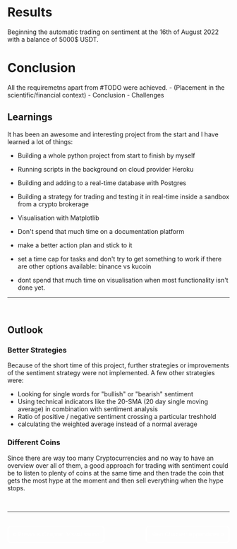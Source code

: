 # Results 

Beginning the automatic trading on sentiment at the 16th of August 2022 with a balance of 5000$ USDT. 


# Conclusion
All the requiremetns apart from #TODO were achieved.
    - (Placement in the scientific/financial context)
    - Conclusion
    - Challenges

## Learnings

It has been an awesome and interesting project from the start and I have learned a lot of things:

- Building a whole python project from start to finish by myself
- Running scripts in the background on cloud provider Heroku
- Building and adding to a real-time database with Postgres
- Building a strategy for trading and testing it in real-time inside a sandbox from a crypto brokerage
- Visualisation with Matplotlib




- Don't spend that much time on a documentation platform
- make a better action plan and stick to it
- set a time cap for tasks and don't try to get something to work if there are other options available: binance vs kucoin

- dont spend that much time on visualisation when most functionality isn't done yet.

---

</br>

## Outlook

### Better Strategies
Because of the short time of this project, further strategies or improvements of the sentiment strategy were not implemented.
A few other strategies were:
- Looking for single words for "bullish" or "bearish" sentiment
- Using technical indicators like the 20-SMA (20 day single moving average) in combination with sentiment analysis
- Ratio of positive / negative sentiment crossing a particular treshhold
- calculating the weighted average instead of a normal average

### Different Coins
Since there are way too many Cryptocurrencies and no way to have an overview over all of them, a good approach for trading with sentiment could be to listen to plenty of coins at the same time and then trade the coin that gets the most hype at the moment and then sell everything when the hype stops.


</br>

---

</br>

<div style="display: inline;" >
<a href="https://github.com/moerv9/sentiment/blob/main/docs/7_Visualisation.md"><button onclick="" type="button"  style="border: 2px white solid; background-color: transparent; color:white; border-radius: 8px; padding: 10px;">< Previous Chapter: Visualisation</button></a>
<a href="https://github.com/moerv9/sentiment/blob/main/docs/9_Appendices.md"><button type="button"  style="float:right; border: 2px white solid; background-color: transparent; color:white; border-radius: 8px; padding: 10px;">Next Chapter: Appendices ></button></a>
</div>

</br>